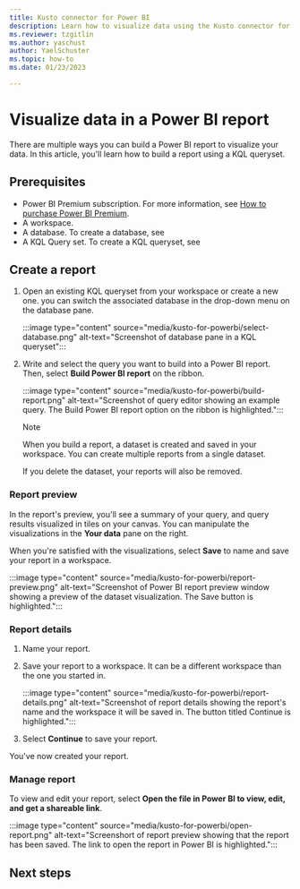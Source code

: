 ```yaml
---
title: Kusto connector for Power BI
description: Learn how to visualize data using the Kusto connector for Power BI in Trident. 
ms.reviewer: tzgitlin
ms.author: yaschust
author: YaelSchuster
ms.topic: how-to
ms.date: 01/23/2023

---
```


# Visualize data in a Power BI report

There are multiple ways you can build a Power BI report to visualize your data. In this article, you'll learn how to build a report using a KQL queryset.

## Prerequisites

* Power BI Premium subscription. For more information, see [How to purchase Power BI Premium](/power-bi/enterprise/service-admin-premium-purchase).
* A workspace.
* A database. To create a database, see <!--[TODO- Create a database and get data](/trident/data-explorer/database-editor). -->
* A KQL Query set. To create a KQL queryset, see <!-- [TODO Yael- Query data in the KQL queryset](/trident/data-explorer/kusto-query-set). -->

## Create a report

1. Open an existing KQL queryset from your workspace or create a new one.
    you can switch the associated database in the drop-down menu on the database pane.

    :::image type="content" source="media/kusto-for-powerbi/select-database.png" alt-text="Screenshot of database pane in a KQL queryset":::

1. Write and select the query you want to build into a Power BI report. Then, select **Build Power BI report** on the ribbon.

    :::image type="content" source="media/kusto-for-powerbi/build-report.png" alt-text="Screenshot of query editor showing an example query. The Build Power BI report option on the ribbon is highlighted.":::

    >[!NOTE]
    > When you build a report, a dataset is created and saved in your workspace. You can create multiple reports from a single dataset.
    >
    > If you delete the dataset, your reports will also be removed.

### Report preview

In the report's preview, you'll see a summary of your query, and query results visualized in tiles on your canvas. You can manipulate the visualizations in the **Your data** pane on the right.

When you're satisfied with the visualizations, select **Save** to name and save your report in a workspace.

:::image type="content" source="media/kusto-for-powerbi/report-preview.png" alt-text="Screenshot of Power BI report preview window showing a preview of the dataset visualization. The Save button is highlighted.":::

### Report details

1. Name your report.
1. Save your report to a workspace. It can be a different workspace than the one you started in.

    :::image type="content" source="media/kusto-for-powerbi/report-details.png" alt-text="Screenshot of report details showing the report's name and the workspace it will be saved in. The button titled Continue is highlighted.":::

1. Select **Continue** to save your report.

You've now created your report.

### Manage report

To view and edit your report, select **Open the file in Power BI to view, edit, and get a shareable link**.

:::image type="content" source="media/kusto-for-powerbi/open-report.png" alt-text="Screenshort of report preview showing that the report has been saved. The link to open the report in Power BI is highlighted.":::

## Next steps

<!-- TODO- Power BI doc that discusses the report. -->

